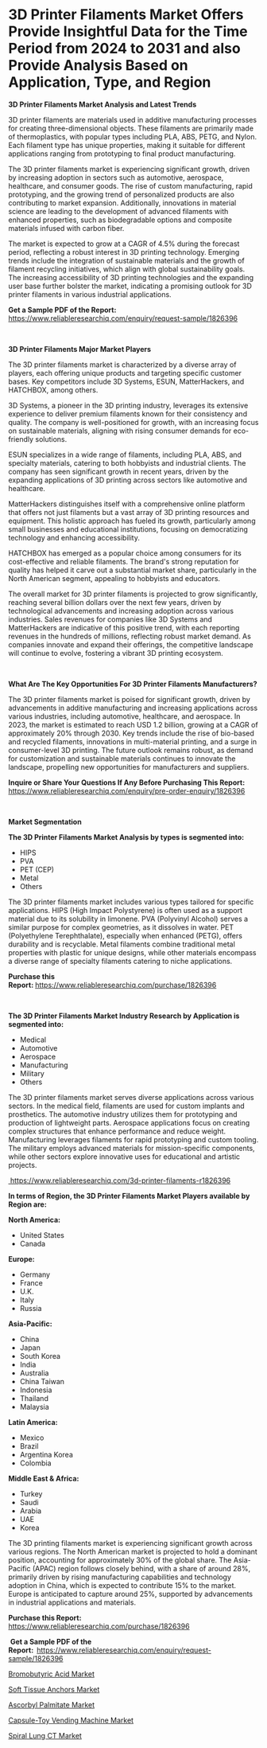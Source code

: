 <p><h1>3D Printer Filaments Market Offers Provide Insightful Data for the Time Period from 2024 to 2031 and also Provide Analysis Based on Application, Type, and Region</h1></p><p><strong>3D Printer Filaments Market Analysis and Latest Trends</strong></p>
<p><p>3D printer filaments are materials used in additive manufacturing processes for creating three-dimensional objects. These filaments are primarily made of thermoplastics, with popular types including PLA, ABS, PETG, and Nylon. Each filament type has unique properties, making it suitable for different applications ranging from prototyping to final product manufacturing.</p><p>The 3D printer filaments market is experiencing significant growth, driven by increasing adoption in sectors such as automotive, aerospace, healthcare, and consumer goods. The rise of custom manufacturing, rapid prototyping, and the growing trend of personalized products are also contributing to market expansion. Additionally, innovations in material science are leading to the development of advanced filaments with enhanced properties, such as biodegradable options and composite materials infused with carbon fiber.</p><p>The market is expected to grow at a CAGR of 4.5% during the forecast period, reflecting a robust interest in 3D printing technology. Emerging trends include the integration of sustainable materials and the growth of filament recycling initiatives, which align with global sustainability goals. The increasing accessibility of 3D printing technologies and the expanding user base further bolster the market, indicating a promising outlook for 3D printer filaments in various industrial applications.</p></p>
<p><strong>Get a Sample PDF of the Report:&nbsp;</strong> <a href="https://www.reliableresearchiq.com/enquiry/request-sample/1826396?utm_campaign=1117&utm_medium=2&utm_source=Github&utm_content=ia&utm_term=10112024&utm_id=3d-printer-filaments">https://www.reliableresearchiq.com/enquiry/request-sample/1826396</a></p>
<p>&nbsp;</p>
<p><strong>3D Printer Filaments Major Market Players</strong></p>
<p><p>The 3D printer filaments market is characterized by a diverse array of players, each offering unique products and targeting specific customer bases. Key competitors include 3D Systems, ESUN, MatterHackers, and HATCHBOX, among others.</p><p>3D Systems, a pioneer in the 3D printing industry, leverages its extensive experience to deliver premium filaments known for their consistency and quality. The company is well-positioned for growth, with an increasing focus on sustainable materials, aligning with rising consumer demands for eco-friendly solutions. </p><p>ESUN specializes in a wide range of filaments, including PLA, ABS, and specialty materials, catering to both hobbyists and industrial clients. The company has seen significant growth in recent years, driven by the expanding applications of 3D printing across sectors like automotive and healthcare. </p><p>MatterHackers distinguishes itself with a comprehensive online platform that offers not just filaments but a vast array of 3D printing resources and equipment. This holistic approach has fueled its growth, particularly among small businesses and educational institutions, focusing on democratizing technology and enhancing accessibility.</p><p>HATCHBOX has emerged as a popular choice among consumers for its cost-effective and reliable filaments. The brand's strong reputation for quality has helped it carve out a substantial market share, particularly in the North American segment, appealing to hobbyists and educators.</p><p>The overall market for 3D printer filaments is projected to grow significantly, reaching several billion dollars over the next few years, driven by technological advancements and increasing adoption across various industries. Sales revenues for companies like 3D Systems and MatterHackers are indicative of this positive trend, with each reporting revenues in the hundreds of millions, reflecting robust market demand. As companies innovate and expand their offerings, the competitive landscape will continue to evolve, fostering a vibrant 3D printing ecosystem.</p></p>
<p>&nbsp;</p>
<p><strong>What Are The Key Opportunities For 3D Printer Filaments Manufacturers?</strong></p>
<p><p>The 3D printer filaments market is poised for significant growth, driven by advancements in additive manufacturing and increasing applications across various industries, including automotive, healthcare, and aerospace. In 2023, the market is estimated to reach USD 1.2 billion, growing at a CAGR of approximately 20% through 2030. Key trends include the rise of bio-based and recycled filaments, innovations in multi-material printing, and a surge in consumer-level 3D printing. The future outlook remains robust, as demand for customization and sustainable materials continues to innovate the landscape, propelling new opportunities for manufacturers and suppliers.</p></p>
<p><strong>Inquire or Share Your Questions If Any Before Purchasing This Report:</strong> <a href="https://www.reliableresearchiq.com/enquiry/pre-order-enquiry/1826396?utm_campaign=1117&utm_medium=2&utm_source=Github&utm_content=ia&utm_term=10112024&utm_id=3d-printer-filaments">https://www.reliableresearchiq.com/enquiry/pre-order-enquiry/1826396</a></p>
<p>&nbsp;</p>
<p><strong>Market Segmentation</strong></p>
<p><strong>The 3D Printer Filaments Market Analysis by types is segmented into:</strong></p>
<p><ul><li>HIPS</li><li>PVA</li><li>PET (CEP)</li><li>Metal</li><li>Others</li></ul></p>
<p><p>The 3D printer filaments market includes various types tailored for specific applications. HIPS (High Impact Polystyrene) is often used as a support material due to its solubility in limonene. PVA (Polyvinyl Alcohol) serves a similar purpose for complex geometries, as it dissolves in water. PET (Polyethylene Terephthalate), especially when enhanced (PETG), offers durability and is recyclable. Metal filaments combine traditional metal properties with plastic for unique designs, while other materials encompass a diverse range of specialty filaments catering to niche applications.</p></p>
<p><strong>Purchase this Report:&nbsp;</strong><a href="https://www.reliableresearchiq.com/purchase/1826396?utm_campaign=1117&utm_medium=2&utm_source=Github&utm_content=ia&utm_term=10112024&utm_id=3d-printer-filaments">https://www.reliableresearchiq.com/purchase/1826396</a></p>
<p>&nbsp;</p>
<p><strong>The 3D Printer Filaments Market Industry Research by Application is segmented into:</strong></p>
<p><ul><li>Medical</li><li>Automotive</li><li>Aerospace</li><li>Manufacturing</li><li>Military</li><li>Others</li></ul></p>
<p><p>The 3D printer filaments market serves diverse applications across various sectors. In the medical field, filaments are used for custom implants and prosthetics. The automotive industry utilizes them for prototyping and production of lightweight parts. Aerospace applications focus on creating complex structures that enhance performance and reduce weight. Manufacturing leverages filaments for rapid prototyping and custom tooling. The military employs advanced materials for mission-specific components, while other sectors explore innovative uses for educational and artistic projects.</p></p>
<p><a href="https://www.reliableresearchiq.com/3d-printer-filaments-r1826396?utm_campaign=1117&utm_medium=2&utm_source=Github&utm_content=ia&utm_term=10112024&utm_id=3d-printer-filaments">&nbsp;https://www.reliableresearchiq.com/3d-printer-filaments-r1826396</a></p>
<p><strong>In terms of Region, the 3D Printer Filaments Market Players available by Region are:</strong></p>
<p>
    <p> <strong> North America: </strong>
        <ul>
            <li>United States</li>
            <li>Canada</li>
        </ul>
        </p> 
    <p> <strong> Europe: </strong>
        <ul>
            <li>Germany</li>
            <li>France</li>
            <li>U.K.</li>
            <li>Italy</li>
            <li>Russia</li>
        </ul>
        </p> 
    <p> <strong> Asia-Pacific: </strong>
        <ul>
            <li>China</li>
            <li>Japan</li>
            <li>South Korea</li>
            <li>India</li>
            <li>Australia</li>
            <li>China Taiwan</li>
            <li>Indonesia</li>
            <li>Thailand</li>
            <li>Malaysia</li>
        </ul>
        </p> 
    <p> <strong> Latin America: </strong>
        <ul>
            <li>Mexico</li>
            <li>Brazil</li>
            <li>Argentina Korea</li>
            <li>Colombia</li>
        </ul>
        </p> 
    <p> <strong> Middle East & Africa: </strong>
        <ul>
            <li>Turkey</li>
            <li>Saudi</li>
            <li>Arabia</li>
            <li>UAE</li>
            <li>Korea</li>
        </ul>
    </p>
    </p>
<p><p>The 3D printing filaments market is experiencing significant growth across various regions. The North American market is projected to hold a dominant position, accounting for approximately 30% of the global share. The Asia-Pacific (APAC) region follows closely behind, with a share of around 28%, primarily driven by rising manufacturing capabilities and technology adoption in China, which is expected to contribute 15% to the market. Europe is anticipated to capture around 25%, supported by advancements in industrial applications and materials.</p></p>
<p><strong>Purchase this Report: </strong><a href="https://www.reliableresearchiq.com/purchase/1826396?utm_campaign=1117&utm_medium=2&utm_source=Github&utm_content=ia&utm_term=10112024&utm_id=3d-printer-filaments">https://www.reliableresearchiq.com/purchase/1826396</a></p>
<p>&nbsp;<strong>Get a Sample PDF of the Report:&nbsp;&nbsp;</strong><a href="https://www.reliableresearchiq.com/enquiry/request-sample/1826396?utm_campaign=1117&utm_medium=2&utm_source=Github&utm_content=ia&utm_term=10112024&utm_id=3d-printer-filaments">https://www.reliableresearchiq.com/enquiry/request-sample/1826396</a></p>
<p><strong></strong></p>
<p><p><a href="https://github.com/florjvdva/Market-Research-Report-List-1/blob/main/bromobutyric-acid-market.md?utm_campaign=1117&utm_medium=2&utm_source=Github&utm_content=ia&utm_term=10112024&utm_id=3d-printer-filaments">Bromobutyric Acid Market</a></p><p><a href="https://issuu.com/reportprime-2/docs/soft-tissue-anchors-market-size-203_483586c58ecdbe?utm_campaign=1117&utm_medium=2&utm_source=Github&utm_content=ia&utm_term=10112024&utm_id=3d-printer-filaments">Soft Tissue Anchors Market</a></p><p><a href="https://github.com/LoretaDushku585/Market-Research-Report-List-1/blob/main/ascorbyl-palmitate-market.md?utm_campaign=1117&utm_medium=2&utm_source=Github&utm_content=ia&utm_term=10112024&utm_id=3d-printer-filaments">Ascorbyl Palmitate Market</a></p><p><a href="https://www.linkedin.com/pulse/mapping-capsule-toy-vending-machine-market-trends-challenges-m5wde?utm_campaign=1117&utm_medium=2&utm_source=Github&utm_content=ia&utm_term=10112024&utm_id=3d-printer-filaments">Capsule-Toy Vending Machine Market</a></p><p><a href="https://issuu.com/reportprime-2/docs/spiral-lung-ct-market-size-2030.ppt_52ae9f04a904ec?utm_campaign=1117&utm_medium=2&utm_source=Github&utm_content=ia&utm_term=10112024&utm_id=3d-printer-filaments">Spiral Lung CT Market</a></p></p>